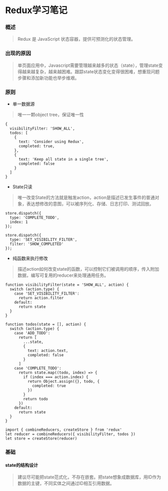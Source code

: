 # Redux学习笔记

### 概述
> Redux 是 JavaScript 状态容器，提供可预测化的状态管理。

### 出现的原因
> 单页面应用中，Javascript需要管理越来越多的状态（state），管理state变得越来越复杂，越来越困难。跟踪state状态变化变得很困难，想重现问题步骤和添加新功能也举步维艰。

### 原则
- 单一数据源
> 唯一一颗object tree，保证唯一性

```
{
  visibilityFilter: 'SHOW_ALL',
  todos: [
    {
      text: 'Consider using Redux',
      completed: true,
    },
    {
      text: 'Keep all state in a single tree',
      completed: false
    }
  ]
}
```

- State只读
> 唯一改变State的方法就是触发action，action是描述已发生事件的普通对象，表达想修改的意图，可以被序列化、存储、日志打印、测试回放。

```
store.dispatch({
  type: 'COMPLETE_TODO',
  index: 1
});

store.dispatch({
  type: 'SET_VISIBILITY_FILTER',
  filter: 'SHOW_COMPLETED'
});
```

- 纯函数来执行修改
> 描述action如何改变state的函数，可以控制它们被调用的顺序，传入附加数据，编写可复用的reducer来处理通用任务。

```
function visibilityFilter(state = 'SHOW_ALL', action) {
  switch (action.type) {
    case 'SET_VISIBILITY_FILTER':
      return action.filter
    default:
      return state
  }
}

function todos(state = [], action) {
  switch (action.type) {
    case 'ADD_TODO':
      return [
        ...state,
        {
          text: action.text,
          completed: false
        }
      ]
    case 'COMPLETE_TODO':
      return state.map((todo, index) => {
        if (index === action.index) {
          return Object.assign({}, todo, {
            completed: true
          })
        }
        return todo
      })
    default:
      return state
  }
}

import { combineReducers, createStore } from 'redux'
let reducer = combineReducers({ visibilityFilter, todos })
let store = createStore(reducer)
```

### 基础
#### state的结构设计
> 建议尽可能把state范式化，不存在嵌套。把state想象成数据库，用ID作为数据的主键，不同实体之间通过ID相互引用数据。